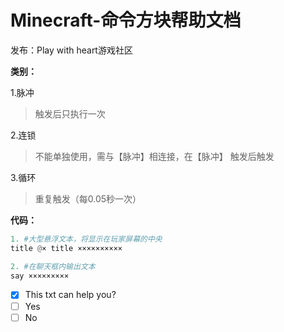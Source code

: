 # Minecraft-命令方块帮助文档
发布：Play with heart游戏社区

**类别：**

1.脉冲
> 触发后只执行一次

2.连锁
> 不能单独使用，需与【脉冲】相连接，在【脉冲】 
  触发后触发
  
3.循环
> 重复触发（每0.05秒一次）

**代码：**

```python
1. #大型悬浮文本，将显示在玩家屏幕的中央
title @× title ××××××××××   
```
```python
2. #在聊天框内输出文本
say ×××××××××   
```

- [x] This txt can help you?
- [ ] Yes
- [ ] No
